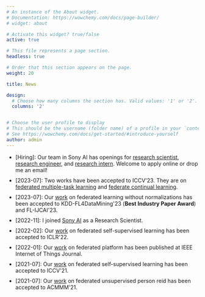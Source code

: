 ```yaml
---
# An instance of the About widget.
# Documentation: https://wowchemy.com/docs/page-builder/
# widget: about

# Activate this widget? true/false
active: true

# This file represents a page section.
headless: true

# Order that this section appears on the page.
weight: 20

title: News

design:
  # Choose how many columns the section has. Valid values: '1' or '2'.
  columns: '2'


# Choose the user profile to display
# This should be the username (folder name) of a profile in your `content/authors/` folder.
# See https://wowchemy.com/docs/get-started/#introduce-yourself
author: admin
---
```

<ul class="news-ul">
  <li>[Hiring]: Our team in Sony AI has openings for 
    <a href="https://ai.sony/joinus/job-roles/research-scientist-privacy-preserving-machine-learning/">research scientist</a>, 
    <a href="https://ai.sony/joinus/job-roles/Research-Engineer-Privacy-Preserving-and-Secure-AI/">research engineer</a>, and <a href="https://ai.sony/joinus/job-roles/research-intern-privacy-preserving-machine-learning/">research intern</a>. Welcome to apply online or drop me an email!</li>
  <!-- <li>[2022]: I have defended my PhD Thesis on Toward a generic federated learning platform optimized for computer vision applications</li> -->
  <li>[2023-07]: Two works have been accepted to ICCV'23. They are on <a href="publication/mas/">federated multiple-task learning</a> and <a href="publication/fl-continual/">federate continual learning</a>.</li>
  <li>[2023-07]: Our <a href="https://weiming.me/publication/fedwon/">work</a> on federated learning without normalizations has been accepted to KDD-FL4DataMining'23 (<span style="font-weight:bold">Best Industry Paper Award</span>) and FL-IJCAI'23.</li>
  <li>[2022-11]: I joined <a href="https://ai.sony/">Sony AI</a> as a Research Scientist.</li>
  <li>[2022-02]: Our <a href="https://weiming.me/publication/fedssl/">work</a> on federated self-supervised learning has been accepted to ICLR'22.</li>
  <li>[2022-01]: Our <a href="https://weiming.me/publication/easyfl/">work</a> on federated platform has been published at IEEE Internet of Things Journal.</li>
  <li>[2021-07]: Our <a href="https://weiming.me/publication/fedu/">work</a> on federated self-supervised learning has been accepted to ICCV'21.</li>
  <li>[2021-07]: Our <a href="https://weiming.me/publication/fedureid/">work</a> on federated unsupervised person reid has been accepted to ACMMM'21.</li>
  <!-- <li>[2020-07]: Our <a href="https://weiming.me/publication/fedreid/">work</a> on federated person reid has been accepted at ACMMM'20.</li> -->
</ul>
<style>
.news-ul li{margin-bottom: 10px;}
</style>

